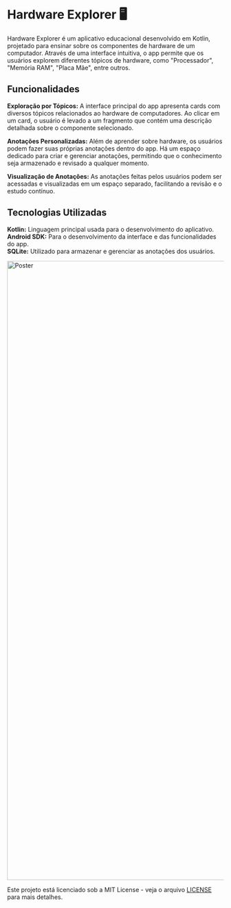 # Hardware Explorer 🖥️
Hardware Explorer é um aplicativo educacional desenvolvido em Kotlin, projetado para ensinar sobre os componentes de hardware de um computador. Através de uma interface intuitiva, o app permite que os usuários explorem diferentes tópicos de hardware, como "Processador", "Memória RAM", "Placa Mãe", entre outros.

## Funcionalidades 
**Exploração por Tópicos:** A interface principal do app apresenta cards com diversos tópicos relacionados ao hardware de computadores. Ao clicar em um card, o usuário é levado a um fragmento que contém uma descrição detalhada sobre o componente selecionado.

**Anotações Personalizadas:** Além de aprender sobre hardware, os usuários podem fazer suas próprias anotações dentro do app. Há um espaço dedicado para criar e gerenciar anotações, permitindo que o conhecimento seja armazenado e revisado a qualquer momento.

**Visualização de Anotações:** As anotações feitas pelos usuários podem ser acessadas e visualizadas em um espaço separado, facilitando a revisão e o estudo contínuo.

## Tecnologias Utilizadas
**Kotlin:** Linguagem principal usada para o desenvolvimento do aplicativo.<br>
**Android SDK:** Para o desenvolvimento da interface e das funcionalidades do app.<br>
**SQLite:** Utilizado para armazenar e gerenciar as anotações dos usuários.<br>

<img width="1440" alt="Poster" src="https://github.com/user-attachments/assets/c385b290-2bdb-417d-b0f2-3b819db2d977">

Este projeto está licenciado sob a MIT License - veja o arquivo [LICENSE](https://github.com/Eudesps/Hardware-Explorer/blob/master/LICENSE) para mais detalhes.
